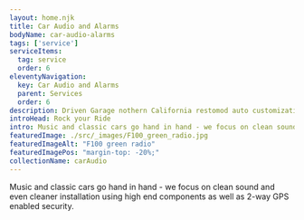 ```yaml
---
layout: home.njk
title: Car Audio and Alarms
bodyName: car-audio-alarms
tags: ['service']
serviceItems:
  tag: service
  order: 6
eleventyNavigation:
  key: Car Audio and Alarms
  parent: Services
  order: 6
description: Driven Garage nothern California restomod auto customization and repair shop
introHead: Rock your Ride
intro: Music and classic cars go hand in hand - we focus on clean sound and even cleaner installation using high end components as well as 2-way GPS enabled security.
featuredImage: ./src/_images/F100_green_radio.jpg
featuredImageAlt: "F100 green radio"
featuredImagePos: "margin-top: -20%;"
collectionName: carAudio
---
```

Music and classic cars go hand in hand - we focus on clean sound and even cleaner installation using high end components as well as 2-way GPS enabled security.